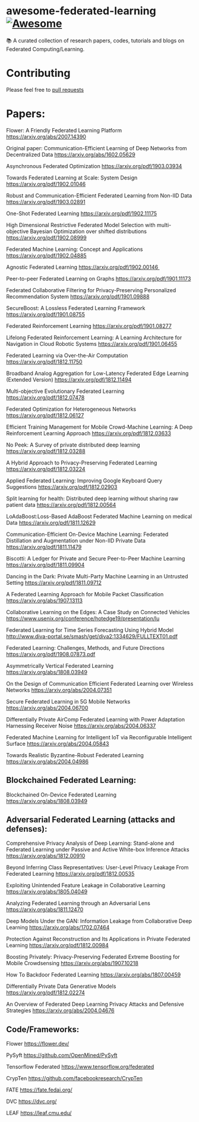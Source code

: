 # awesome-federated-learning [![Awesome](https://awesome.re/badge.svg)](https://awesome.re)
📚 A curated collection of research papers, codes, tutorials and blogs on Federated Computing/Learning.
# Contributing
Please feel free to [pull requests](https://github.com/timmers/awesome-federated-learning/pulls)
# Papers:

Flower: A Friendly Federated Learning Platform 
https://arxiv.org/abs/2007.14390

Original paper: Communication-Efficient Learning of Deep Networks from Decentralized Data
https://arxiv.org/abs/1602.05629

Asynchronous Federated Optimization 
https://arxiv.org/pdf/1903.03934

Towards Federated Learning at Scale: System Design 
https://arxiv.org/pdf/1902.01046

Robust and Communication-Efficient Federated Learning from Non-IID Data 
https://arxiv.org/pdf/1903.02891

One-Shot Federated Learning 
https://arxiv.org/pdf/1902.11175

High Dimensional Restrictive Federated Model Selection with multi-objective Bayesian Optimization over shifted distributions
https://arxiv.org/pdf/1902.08999

Federated Machine Learning: Concept and Applications 
https://arxiv.org/pdf/1902.04885

Agnostic Federated Learning
https://arxiv.org/pdf/1902.00146 

Peer-to-peer Federated Learning on Graphs 
https://arxiv.org/pdf/1901.11173

Federated Collaborative Filtering for Privacy-Preserving Personalized Recommendation System 
https://arxiv.org/pdf/1901.09888

SecureBoost: A Lossless Federated Learning Framework
https://arxiv.org/pdf/1901.08755

Federated Reinforcement Learning
https://arxiv.org/pdf/1901.08277

Lifelong Federated Reinforcement Learning: A Learning Architecture for Navigation in Cloud Robotic Systems
https://arxiv.org/pdf/1901.06455

Federated Learning via Over-the-Air Computation
https://arxiv.org/pdf/1812.11750

Broadband Analog Aggregation for Low-Latency Federated Edge Learning (Extended Version) 
https://arxiv.org/pdf/1812.11494

Multi-objective Evolutionary Federated Learning 
https://arxiv.org/pdf/1812.07478

Federated Optimization for Heterogeneous Networks 
https://arxiv.org/pdf/1812.06127

Efficient Training Management for Mobile Crowd-Machine Learning: A Deep Reinforcement Learning Approach 
https://arxiv.org/pdf/1812.03633

No Peek: A Survey of private distributed deep learning 
https://arxiv.org/pdf/1812.03288

A Hybrid Approach to Privacy-Preserving Federated Learning 
https://arxiv.org/pdf/1812.03224

Applied Federated Learning: Improving Google Keyboard Query Suggestions 
https://arxiv.org/pdf/1812.02903

Split learning for health: Distributed deep learning without sharing raw patient data 
https://arxiv.org/pdf/1812.00564

LoAdaBoost:Loss-Based AdaBoost Federated Machine Learning on medical Data 
https://arxiv.org/pdf/1811.12629

Communication-Efficient On-Device Machine Learning: Federated Distillation and Augmentation under Non-IID Private Data
https://arxiv.org/pdf/1811.11479

Biscotti: A Ledger for Private and Secure Peer-to-Peer Machine Learning 
https://arxiv.org/pdf/1811.09904

Dancing in the Dark: Private Multi-Party Machine Learning in an Untrusted Setting 
https://arxiv.org/pdf/1811.09712

A Federated Learning Approach for Mobile Packet Classification
https://arxiv.org/abs/1907.13113

Collaborative Learning on the Edges: A Case Study on Connected Vehicles
https://www.usenix.org/conference/hotedge19/presentation/lu

Federated Learning for Time Series Forecasting Using Hybrid Model
http://www.diva-portal.se/smash/get/diva2:1334629/FULLTEXT01.pdf

Federated Learning: Challenges, Methods, and Future Directions
https://arxiv.org/pdf/1908.07873.pdf

Asymmetrically Vertical Federated Learning
https://arxiv.org/abs/1808.03949

On the Design of Communication Efficient Federated Learning over Wireless Networks
https://arxiv.org/abs/2004.07351

Secure Federated Learning in 5G Mobile Networks
https://arxiv.org/abs/2004.06700

Differentially Private AirComp Federated Learning with Power Adaptation Harnessing Receiver Noise
https://arxiv.org/abs/2004.06337

Federated Machine Learning for Intelligent IoT via Reconfigurable Intelligent Surface
https://arxiv.org/abs/2004.05843

Towards Realistic Byzantine-Robust Federated Learning
https://arxiv.org/abs/2004.04986

## Blockchained Federated Learning:

Blockchained On-Device Federated Learning
https://arxiv.org/abs/1808.03949

## Adversarial Federated Learning (attacks and defenses):

Comprehensive Privacy Analysis of Deep Learning: Stand-alone and Federated Learning under Passive and Active White-box Inference Attacks
https://arxiv.org/abs/1812.00910

Beyond Inferring Class Representatives: User-Level Privacy Leakage From Federated Learning 
https://arxiv.org/pdf/1812.00535

Exploiting Unintended Feature Leakage in Collaborative Learning
https://arxiv.org/abs/1805.04049

Analyzing Federated Learning through an Adversarial Lens
https://arxiv.org/abs/1811.12470

Deep Models Under the GAN: Information Leakage from Collaborative Deep Learning
https://arxiv.org/abs/1702.07464

Protection Against Reconstruction and Its Applications in Private Federated Learning 
https://arxiv.org/pdf/1812.00984

Boosting Privately: Privacy-Preserving Federated Extreme Boosting for Mobile Crowdsensing
https://arxiv.org/abs/1907.10218

How To Backdoor Federated Learning
https://arxiv.org/abs/1807.00459

Differentially Private Data Generative Models 
https://arxiv.org/pdf/1812.02274

An Overview of Federated Deep Learning Privacy Attacks and Defensive Strategies
https://arxiv.org/abs/2004.04676

## Code/Frameworks:

Flower
https://flower.dev/

PySyft 
https://github.com/OpenMined/PySyft

Tensorflow Federated 
https://www.tensorflow.org/federated

CrypTen 
https://github.com/facebookresearch/CrypTen

FATE 
https://fate.fedai.org/

DVC 
https://dvc.org/

LEAF 
https://leaf.cmu.edu/
